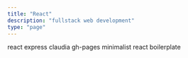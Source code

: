 ```yaml
---
title: "React"
description: "fullstack web development"
type: "page"
---
```


react
express
claudia
gh-pages
minimalist react boilerplate